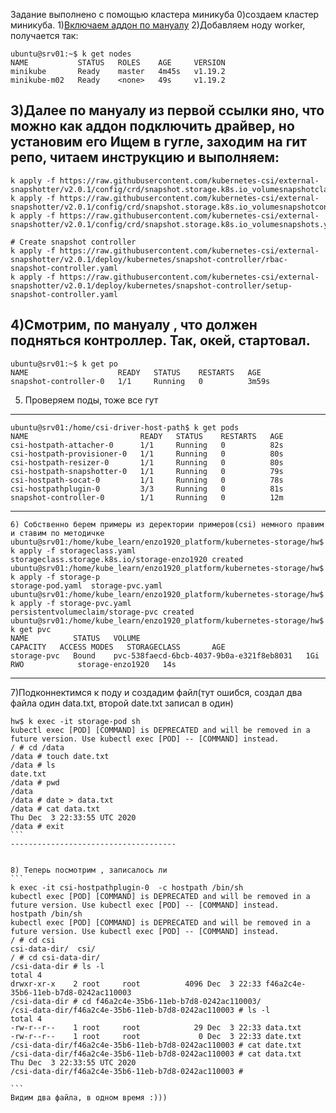 
Задание выполнено с помощью кластера миникуба
0)создаем кластер миникуба.
1)[Включаем аддон по мануалу](https://minikube.sigs.k8s.io/docs/tutorials/volume_snapshots_and_csi/)
2)Добавляем ноду worker, получается так:
```
ubuntu@srv01:~$ k get nodes
NAME           STATUS   ROLES    AGE     VERSION
minikube       Ready    master   4m45s   v1.19.2
minikube-m02   Ready    <none>   49s     v1.19.2
```
3)Далее по мануалу из первой ссылки яно, что можно как аддон подключить драйвер, но установим его
Ищем в гугле, заходим на гит репо, читаем инструкцию и выполняем:
--------------------------------------------
```
k apply -f https://raw.githubusercontent.com/kubernetes-csi/external-snapshotter/v2.0.1/config/crd/snapshot.storage.k8s.io_volumesnapshotclasses.yaml
k apply -f https://raw.githubusercontent.com/kubernetes-csi/external-snapshotter/v2.0.1/config/crd/snapshot.storage.k8s.io_volumesnapshotcontents.yaml
k apply -f https://raw.githubusercontent.com/kubernetes-csi/external-snapshotter/v2.0.1/config/crd/snapshot.storage.k8s.io_volumesnapshots.yaml

# Create snapshot controller
k apply -f https://raw.githubusercontent.com/kubernetes-csi/external-snapshotter/v2.0.1/deploy/kubernetes/snapshot-controller/rbac-snapshot-controller.yaml
k apply -f https://raw.githubusercontent.com/kubernetes-csi/external-snapshotter/v2.0.1/deploy/kubernetes/snapshot-controller/setup-snapshot-controller.yaml
```
4)Смотрим, по мануалу , что должен подняться контроллер. Так, окей, стартовал.
-----------------------------------
```
ubuntu@srv01:~$ k get po
NAME                    READY   STATUS    RESTARTS   AGE
snapshot-controller-0   1/1     Running   0          3m59s

```

5) Проверяем поды, тоже все гут
-----------------------------------
```
ubuntu@srv01:/home/csi-driver-host-path$ k get pods
NAME                         READY   STATUS    RESTARTS   AGE
csi-hostpath-attacher-0      1/1     Running   0          82s
csi-hostpath-provisioner-0   1/1     Running   0          80s
csi-hostpath-resizer-0       1/1     Running   0          80s
csi-hostpath-snapshotter-0   1/1     Running   0          79s
csi-hostpath-socat-0         1/1     Running   0          78s
csi-hostpathplugin-0         3/3     Running   0          81s
snapshot-controller-0        1/1     Running   0          12m
```
------------------------------------
```
6) Собственно берем примеры из деректории примеров(csi) немного правим и ставим по методичке
ubuntu@srv01:/home/kube_learn/enzo1920_platform/kubernetes-storage/hw$ k apply -f storageclass.yaml                    storageclass.storage.k8s.io/storage-enzo1920 created
ubuntu@srv01:/home/kube_learn/enzo1920_platform/kubernetes-storage/hw$ k apply -f storage-p
storage-pod.yaml  storage-pvc.yaml
ubuntu@srv01:/home/kube_learn/enzo1920_platform/kubernetes-storage/hw$ k apply -f storage-pvc.yaml
persistentvolumeclaim/storage-pvc created
ubuntu@srv01:/home/kube_learn/enzo1920_platform/kubernetes-storage/hw$ k get pvc
NAME          STATUS   VOLUME                                     CAPACITY   ACCESS MODES   STORAGECLASS       AGE
storage-pvc   Bound    pvc-538faecd-6bcb-4037-9b0a-e321f8eb8031   1Gi        RWO            storage-enzo1920   14s

```

-------------------------------------
7)Подконнектимся  к поду и создадим файл(тут ошибся, создал два файла один data.txt, второй date.txt записал в один)

````
hw$ k exec -it storage-pod sh
kubectl exec [POD] [COMMAND] is DEPRECATED and will be removed in a future version. Use kubectl exec [POD] -- [COMMAND] instead.
/ # cd /data
/data # touch date.txt
/data # ls
date.txt
/data # pwd
/data
/data # date > data.txt
/data # cat data.txt
Thu Dec  3 22:33:55 UTC 2020
/data # exit
```
-------------------------------------


8) Теперь посмотрим , записалось ли
```
k exec -it csi-hostpathplugin-0  -c hostpath /bin/sh
kubectl exec [POD] [COMMAND] is DEPRECATED and will be removed in a future version. Use kubectl exec [POD] -- [COMMAND] instead.
hostpath /bin/sh
kubectl exec [POD] [COMMAND] is DEPRECATED and will be removed in a future version. Use kubectl exec [POD] -- [COMMAND] instead.
/ # cd csi
csi-data-dir/  csi/
/ # cd csi-data-dir/
/csi-data-dir # ls -l
total 4
drwxr-xr-x    2 root     root          4096 Dec  3 22:33 f46a2c4e-35b6-11eb-b7d8-0242ac110003
/csi-data-dir # cd f46a2c4e-35b6-11eb-b7d8-0242ac110003/
/csi-data-dir/f46a2c4e-35b6-11eb-b7d8-0242ac110003 # ls -l
total 4
-rw-r--r--    1 root     root            29 Dec  3 22:33 data.txt
-rw-r--r--    1 root     root             0 Dec  3 22:33 date.txt
/csi-data-dir/f46a2c4e-35b6-11eb-b7d8-0242ac110003 # cat date.txt
/csi-data-dir/f46a2c4e-35b6-11eb-b7d8-0242ac110003 # cat data.txt
Thu Dec  3 22:33:55 UTC 2020
/csi-data-dir/f46a2c4e-35b6-11eb-b7d8-0242ac110003 #

```
Видим два файла, в одном время :)))


